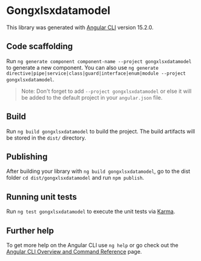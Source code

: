 # Gongxlsxdatamodel

This library was generated with [Angular CLI](https://github.com/angular/angular-cli) version 15.2.0.

## Code scaffolding

Run `ng generate component component-name --project gongxlsxdatamodel` to generate a new component. You can also use `ng generate directive|pipe|service|class|guard|interface|enum|module --project gongxlsxdatamodel`.
> Note: Don't forget to add `--project gongxlsxdatamodel` or else it will be added to the default project in your `angular.json` file. 

## Build

Run `ng build gongxlsxdatamodel` to build the project. The build artifacts will be stored in the `dist/` directory.

## Publishing

After building your library with `ng build gongxlsxdatamodel`, go to the dist folder `cd dist/gongxlsxdatamodel` and run `npm publish`.

## Running unit tests

Run `ng test gongxlsxdatamodel` to execute the unit tests via [Karma](https://karma-runner.github.io).

## Further help

To get more help on the Angular CLI use `ng help` or go check out the [Angular CLI Overview and Command Reference](https://angular.io/cli) page.
